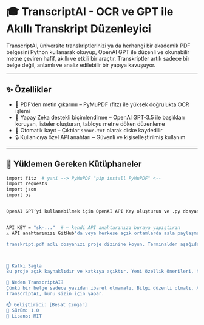 # 🎓 TranscriptAI - OCR ve GPT ile Akıllı Transkript Düzenleyici

TranscriptAI, üniversite transkriptlerinizi ya da herhangi bir akademik PDF belgesini Python kullanarak okuyup, OpenAI GPT ile düzenli ve okunabilir metne çeviren hafif, akıllı ve etkili bir araçtır. Transkriptler artık sadece bir belge değil, anlamlı ve analiz edilebilir bir yapıya kavuşuyor.

---

## ✨ Özellikler

- 📄 PDF’den metin çıkarımı – PyMuPDF (fitz) ile yüksek doğrulukta OCR işlemi  
- 🤖 Yapay Zeka destekli biçimlendirme – OpenAI GPT-3.5 ile başlıkları koruyan, listeler oluşturan, tabloyu metne döken düzenleme  
- 💾 Otomatik kayıt – Çıktılar `sonuc.txt` olarak diske kaydedilir  
- 🔒 Kullanıcıya özel API anahtarı – Güvenli ve kişiselleştirilmiş kullanım

---

## 🚀 Yüklemen Gereken Kütüphaneler



```bash
import fitz  # yani --> PyMuPDF "pip install PyMuPDF" <--
import requests
import json
import os


OpenAI GPT’yi kullanabilmek için OpenAI API Key oluşturun ve .py dosyasında şu satırı güncelleyin:


API_KEY = "sk-..."  # ← kendi API anahtarınızı buraya yapıştırın
⚠️ API anahtarınızı GitHub'da veya herkese açık ortamlarda asla paylaşmayın.

transkript.pdf adlı dosyanızı proje dizinine koyun. Terminalden aşağıdaki komutu çalıştırın:



🤝 Katkı Sağla
Bu proje açık kaynaklıdır ve katkıya açıktır. Yeni özellik önerileri, hata bildirimleri ya da doğrudan pull request’ler gönderebilirsiniz.

🧠 Neden TranscriptAI?
Çünkü bir belge sadece yazıdan ibaret olmamalı. Bilgi düzenli olmalı. Anlam ön planda olmalı.
TranscriptAI, bunu sizin için yapar.

📫 Geliştirici: [Besat Çıngar]
📅 Sürüm: 1.0
🔗 Lisans: MIT
